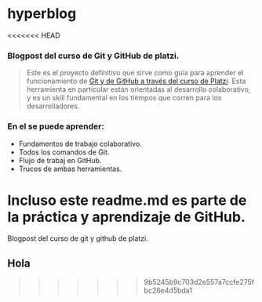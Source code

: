 # hyperblog
<<<<<<< HEAD

### Blogpost del curso de Git y GitHub de platzi.

>Este es el proyecto definitivo que sirve como guía para aprender el funcionamiento de [Git y de GitHub a través del curso de Platzi](https://platzi.com/clases/git-github/).
>Esta herramienta en particular están orientadas al desarrollo colaborativo, y es un skill fundamental en los tiempos que corren para los desarrolladores.

### En el se puede aprender:
* Fundamentos de trabajo colaborativo.
* Todos los comandos de Git.
* Flujo de trabaj en GitHub.
* Trucos de ambas herramientas.

**Incluso este readme.md** es parte de la práctica y aprendizaje de GitHub.
=======
Blogpost del curso de git y github de platzi.


## Hola
>>>>>>> 9b5245b9c703d2e557a7ccfe275fbc26e4d5bda1
